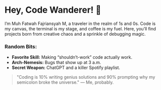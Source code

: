 # Hey, Code Wanderer! 👾

I’m Muh Fatwah Fajriansyah M, a traveler in the realm of 1s and 0s. Code is my canvas, the terminal is my stage, and coffee is my fuel. Here, you’ll find projects born from creative chaos and a sprinkle of debugging magic.

### Random Bits:
- **Favorite Skill:** Making “shouldn’t-work” code actually work.
- **Arch-Nemesis:** Bugs that show up at 3 a.m.
- **Secret Weapon:** ChatGPT and a killer Spotify playlist.

> "Coding is 10% writing genius solutions and 90% prompting why my semicolon broke the universe."
> — Me, probably.
